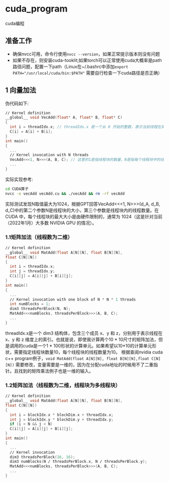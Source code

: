 # cuda_program
cuda编程
## 准备工作
* 确保nvcc可用，命令行使用`nvcc --version`，如果正常提示版本则没有问题
* 如果不存在，则安装cuda-tooklit;如果torch可以正常使用cuda大概率是path路径问题，配置一下path（Linux在~/.bashrc中添加`export PATH="/usr/local/cuda/bin:$PATH"`
  需要自行检查一下cuda路径是否正确）
## 1 向量加法
伪代码如下:
```cpp
∕∕ Kernel definition
__global__ void VecAdd(float* A, float* B, float* C)
{
  int i = threadIdx.x; // threadIdx.x 是一个从 0 开始的整数，表示当前线程在其线程块中的索引。当你在一个线程块中启动一个 CUDA 核函数时，threadIdx.x 会为每个线程分配一个唯一的索引。这些索引从 0 开始，逐个增加，直到线程块中的最后一个线程。
  C[i] = A[i] + B[i];
}
int main()
{
  ...
  ∕∕ Kernel invocation with N threads
  VecAdd<<<1, N>>>(A, B, C); // 这里的1是指线程块的数量，N是指每个线程块中的线程数量。在3080Ti上最大线程数量N为1024
  ...
}
```
实际实现参考:
```bash
cd CUDA算子
nvcc -o vecAdd vecAdd.cu && ./vecAdd && rm -rf vecAdd
```
实际测试发现N取值最大为1024，根据GPT回答VecAdd<<<1, N>>>(d_A, d_B, d_C)中的第二个参数N是线程块的大小，第三个参数是线程块内的线程数量。在 CUDA 中，每个线程块的最大大小是由硬件限制的，通常为 1024（这是针对当前（2022年1月）大多数 NVIDIA GPU 的情况）。

### 1.1矩阵加法（线程数为二维）
```cpp
∕∕ Kernel definition
__global__ void MatAdd(float A[N][N], float B[N][N],
float C[N][N])
{
  int i = threadIdx.x;
  int j = threadIdx.y;
  C[i][j] = A[i][j] + B[i][j];
}
int main()
{
  ...
  ∕∕ Kernel invocation with one block of N * N * 1 threads
  int numBlocks = 1;
  dim3 threadsPerBlock(N, N);
  MatAdd<<<numBlocks, threadsPerBlock>>>(A, B, C);
  ...
}
```
threadIdx.x是一个 dim3 结构体，包含三个成员 x、y 和 z，分别用于表示线程在 x、y 和 z 维度上的索引。也就是说，即使我计算两个10 \* 10尺寸的矩阵加法，但是调用的cuda是一个1 \* 100形状的计算单元。如果希望以10*10的计算单元形状，需要指定线程块数量10，每个线程块的线程数量为10。
根据查阅nvidia cuda c++ program例子，`void MatAdd(float A[N][N], float B[N][N],float C[N][N])` 需要修改，变量需要是一维的，因为在分配cuda地址的时候用不了二重指针。且找到的矩阵乘法例子也是一维的输入。

### 1.2矩阵加法（线程数为二维，线程块为多线程块）
```cpp
∕∕ Kernel definition
__global__ void MatAdd(float A[N][N], float B[N][N],
float C[N][N])
{
  int i = blockIdx.x * blockDim.x + threadIdx.x;
  int j = blockIdx.y * blockDim.y + threadIdx.y;
  if (i < N && j < N)
  C[i][j] = A[i][j] + B[i][j];
}
int main()
{
  ...
  ∕∕ Kernel invocation
  dim3 threadsPerBlock(16, 16);
  dim3 numBlocks(N ∕ threadsPerBlock.x, N ∕ threadsPerBlock.y);
  MatAdd<<<numBlocks, threadsPerBlock>>>(A, B, C);
  ...
}
```
